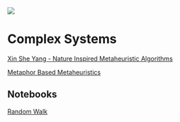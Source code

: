 <img src ='https://d32ogoqmya1dw8.cloudfront.net/images/NAGTWorkshops/complexsystems/workshop2010/history_complexity_science.v2.jpg'>

# Complex Systems
[Xin She Yang - Nature Inspired Metaheuristic Algorithms](https://www.amazon.com/Nature-Inspired-Metaheuristic-Algorithms-Xin-She-Yang/dp/1905986289?ref_=ast_sto_dp)

[Metaphor Based Metaheuristics](https://en.wikipedia.org/wiki/List_of_metaphor-based_metaheuristics)

## Notebooks
[Random Walk](https://colab.research.google.com/drive/1PqagE494INfj4bHWehOujGNIHk6VI9mB?usp=sharing)
